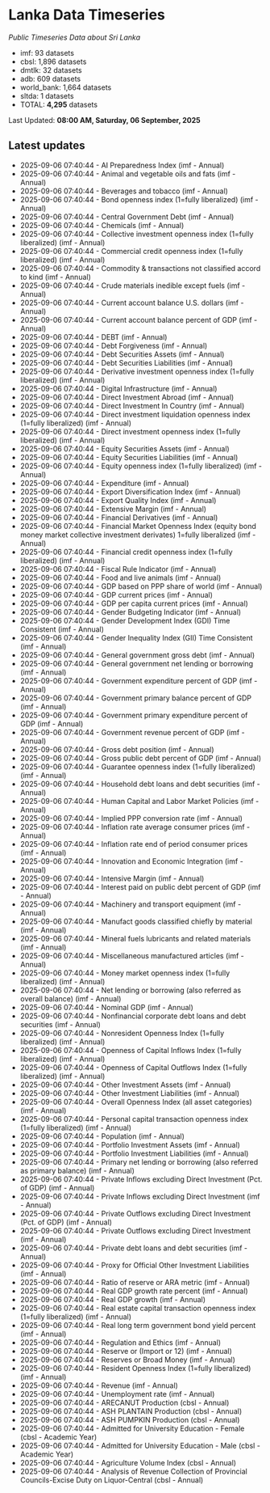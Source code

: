 # Lanka Data Timeseries
*Public Timeseries Data about Sri Lanka*

* imf: 93 datasets
* cbsl: 1,896 datasets
* dmtlk: 32 datasets
* adb: 609 datasets
* world_bank: 1,664 datasets
* sltda: 1 datasets
* TOTAL: **4,295** datasets

Last Updated: **08:00 AM, Saturday, 06 September, 2025**

## Latest updates

* 2025-09-06 07:40:44 - AI Preparedness Index (imf - Annual)
* 2025-09-06 07:40:44 - Animal and vegetable oils and fats (imf - Annual)
* 2025-09-06 07:40:44 - Beverages and tobacco (imf - Annual)
* 2025-09-06 07:40:44 - Bond openness index (1=fully liberalized) (imf - Annual)
* 2025-09-06 07:40:44 - Central Government Debt (imf - Annual)
* 2025-09-06 07:40:44 - Chemicals (imf - Annual)
* 2025-09-06 07:40:44 - Collective investment openness index (1=fully liberalized) (imf - Annual)
* 2025-09-06 07:40:44 - Commercial credit openness index (1=fully liberalized) (imf - Annual)
* 2025-09-06 07:40:44 - Commodity & transactions not classified accord to kind (imf - Annual)
* 2025-09-06 07:40:44 - Crude materials inedible except fuels (imf - Annual)
* 2025-09-06 07:40:44 - Current account balance U.S. dollars (imf - Annual)
* 2025-09-06 07:40:44 - Current account balance percent of GDP (imf - Annual)
* 2025-09-06 07:40:44 - DEBT (imf - Annual)
* 2025-09-06 07:40:44 - Debt Forgiveness (imf - Annual)
* 2025-09-06 07:40:44 - Debt Securities Assets (imf - Annual)
* 2025-09-06 07:40:44 - Debt Securities Liabilities (imf - Annual)
* 2025-09-06 07:40:44 - Derivative investment openness index (1=fully liberalized) (imf - Annual)
* 2025-09-06 07:40:44 - Digital Infrastructure (imf - Annual)
* 2025-09-06 07:40:44 - Direct Investment Abroad (imf - Annual)
* 2025-09-06 07:40:44 - Direct Investment In Country (imf - Annual)
* 2025-09-06 07:40:44 - Direct investment liquidation openness index (1=fully liberalized) (imf - Annual)
* 2025-09-06 07:40:44 - Direct investment openness index (1=fully liberalized) (imf - Annual)
* 2025-09-06 07:40:44 - Equity Securities Assets (imf - Annual)
* 2025-09-06 07:40:44 - Equity Securities Liabilities (imf - Annual)
* 2025-09-06 07:40:44 - Equity openness index (1=fully liberalized) (imf - Annual)
* 2025-09-06 07:40:44 - Expenditure (imf - Annual)
* 2025-09-06 07:40:44 - Export Diversification Index (imf - Annual)
* 2025-09-06 07:40:44 - Export Quality Index (imf - Annual)
* 2025-09-06 07:40:44 - Extensive Margin (imf - Annual)
* 2025-09-06 07:40:44 - Financial Derivatives (imf - Annual)
* 2025-09-06 07:40:44 - Financial Market Openness Index (equity bond money market collective investment derivates) 1=fully liberalized (imf - Annual)
* 2025-09-06 07:40:44 - Financial credit openness index (1=fully liberalized) (imf - Annual)
* 2025-09-06 07:40:44 - Fiscal Rule Indicator (imf - Annual)
* 2025-09-06 07:40:44 - Food and live animals (imf - Annual)
* 2025-09-06 07:40:44 - GDP based on PPP share of world (imf - Annual)
* 2025-09-06 07:40:44 - GDP current prices (imf - Annual)
* 2025-09-06 07:40:44 - GDP per capita current prices (imf - Annual)
* 2025-09-06 07:40:44 - Gender Budgeting Indicator (imf - Annual)
* 2025-09-06 07:40:44 - Gender Development Index (GDI) Time Consistent (imf - Annual)
* 2025-09-06 07:40:44 - Gender Inequality Index (GII) Time Consistent (imf - Annual)
* 2025-09-06 07:40:44 - General government gross debt (imf - Annual)
* 2025-09-06 07:40:44 - General government net lending or borrowing (imf - Annual)
* 2025-09-06 07:40:44 - Government expenditure percent of GDP (imf - Annual)
* 2025-09-06 07:40:44 - Government primary balance percent of GDP (imf - Annual)
* 2025-09-06 07:40:44 - Government primary expenditure percent of GDP (imf - Annual)
* 2025-09-06 07:40:44 - Government revenue percent of GDP (imf - Annual)
* 2025-09-06 07:40:44 - Gross debt position (imf - Annual)
* 2025-09-06 07:40:44 - Gross public debt percent of GDP (imf - Annual)
* 2025-09-06 07:40:44 - Guarantee openness index (1=fully liberalized) (imf - Annual)
* 2025-09-06 07:40:44 - Household debt loans and debt securities (imf - Annual)
* 2025-09-06 07:40:44 - Human Capital and Labor Market Policies (imf - Annual)
* 2025-09-06 07:40:44 - Implied PPP conversion rate (imf - Annual)
* 2025-09-06 07:40:44 - Inflation rate average consumer prices (imf - Annual)
* 2025-09-06 07:40:44 - Inflation rate end of period consumer prices (imf - Annual)
* 2025-09-06 07:40:44 - Innovation and Economic Integration (imf - Annual)
* 2025-09-06 07:40:44 - Intensive Margin (imf - Annual)
* 2025-09-06 07:40:44 - Interest paid on public debt percent of GDP (imf - Annual)
* 2025-09-06 07:40:44 - Machinery and transport equipment (imf - Annual)
* 2025-09-06 07:40:44 - Manufact goods classified chiefly by material (imf - Annual)
* 2025-09-06 07:40:44 - Mineral fuels lubricants and related materials (imf - Annual)
* 2025-09-06 07:40:44 - Miscellaneous manufactured articles (imf - Annual)
* 2025-09-06 07:40:44 - Money market openness index (1=fully liberalized) (imf - Annual)
* 2025-09-06 07:40:44 - Net lending or borrowing (also referred as overall balance) (imf - Annual)
* 2025-09-06 07:40:44 - Nominal GDP (imf - Annual)
* 2025-09-06 07:40:44 - Nonfinancial corporate debt loans and debt securities (imf - Annual)
* 2025-09-06 07:40:44 - Nonresident Openness Index (1=fully liberalized) (imf - Annual)
* 2025-09-06 07:40:44 - Openness of Capital Inflows Index (1=fully liberalized) (imf - Annual)
* 2025-09-06 07:40:44 - Openness of Capital Outflows Index (1=fully liberalized) (imf - Annual)
* 2025-09-06 07:40:44 - Other Investment Assets (imf - Annual)
* 2025-09-06 07:40:44 - Other Investment Liabilities (imf - Annual)
* 2025-09-06 07:40:44 - Overall Openness Index (all asset categories) (imf - Annual)
* 2025-09-06 07:40:44 - Personal capital transaction openness index (1=fully liberalized) (imf - Annual)
* 2025-09-06 07:40:44 - Population (imf - Annual)
* 2025-09-06 07:40:44 - Portfolio Investment Assets (imf - Annual)
* 2025-09-06 07:40:44 - Portfolio Investment Liabilities (imf - Annual)
* 2025-09-06 07:40:44 - Primary net lending or borrowing (also referred as primary balance) (imf - Annual)
* 2025-09-06 07:40:44 - Private Inflows excluding Direct Investment (Pct. of GDP) (imf - Annual)
* 2025-09-06 07:40:44 - Private Inflows excluding Direct Investment (imf - Annual)
* 2025-09-06 07:40:44 - Private Outflows excluding Direct Investment (Pct. of GDP) (imf - Annual)
* 2025-09-06 07:40:44 - Private Outflows excluding Direct Investment (imf - Annual)
* 2025-09-06 07:40:44 - Private debt loans and debt securities (imf - Annual)
* 2025-09-06 07:40:44 - Proxy for Official Other Investment Liabilities (imf - Annual)
* 2025-09-06 07:40:44 - Ratio of reserve or ARA metric (imf - Annual)
* 2025-09-06 07:40:44 - Real GDP growth rate percent (imf - Annual)
* 2025-09-06 07:40:44 - Real GDP growth (imf - Annual)
* 2025-09-06 07:40:44 - Real estate capital transaction openness index (1=fully liberalized) (imf - Annual)
* 2025-09-06 07:40:44 - Real long term government bond yield percent (imf - Annual)
* 2025-09-06 07:40:44 - Regulation and Ethics (imf - Annual)
* 2025-09-06 07:40:44 - Reserve or (Import or 12) (imf - Annual)
* 2025-09-06 07:40:44 - Reserves or Broad Money (imf - Annual)
* 2025-09-06 07:40:44 - Resident Openness Index (1=fully liberalized) (imf - Annual)
* 2025-09-06 07:40:44 - Revenue (imf - Annual)
* 2025-09-06 07:40:44 - Unemployment rate (imf - Annual)
* 2025-09-06 07:40:44 - ARECANUT Production (cbsl - Annual)
* 2025-09-06 07:40:44 - ASH PLANTAIN Production (cbsl - Annual)
* 2025-09-06 07:40:44 - ASH PUMPKIN Production (cbsl - Annual)
* 2025-09-06 07:40:44 - Admitted for University Education - Female (cbsl - Academic Year)
* 2025-09-06 07:40:44 - Admitted for University Education - Male (cbsl - Academic Year)
* 2025-09-06 07:40:44 - Agriculture Volume Index (cbsl - Annual)
* 2025-09-06 07:40:44 - Analysis of Revenue Collection of Provincial Councils-Excise Duty on Liquor-Central (cbsl - Annual)